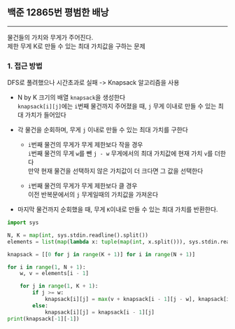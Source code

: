 ## **백준 12865번 평범한 배낭**
---

물건들의 가치와 무게가 주어진다.  
제한 무게 K로 만들 수 있는 최대 가치값을 구하는 문제  

### **1. 접근 방법**
DFS로 풀려했으나 시간초과로 실패 -> Knapsack 알고리즘을 사용  

- N by K 크기의 배열 `knapsack`을 생성한다  
    `knapsack[i][j]`에는 `i`번째 물건까지 주어졌을 때, `j` 무게 이내로 만들 수 있는 최대 가치가 들어있다

- 각 물건을 순회하며, 무게 `j` 이내로 만들 수 있는 최대 가치를 구한다
    - `i`번째 물건의 무게가 무게 제한보다 작을 경우    
    `i`번째 물건의 무게 `w`를 뺀 `j - w` 무게에서의 최대 가치값에 현재 가치 `v`를 더한다  
    만약 현재 물건을 선택하지 않은 가치값이 더 크다면 그 값을 선택한다  

    
    - `i`번째 물건의 무게가 무게 제한보다 클 경우  
    이전 반복문에서의 `j` 무게일때의 가치값을 가져온다  

- 마지막 물건까지 순회했을 때, 무게 `K`이내로 만들 수 있는 최대 가치를 반환한다.  


```python
import sys

N, K = map(int, sys.stdin.readline().split())
elements = list(map(lambda x: tuple(map(int, x.split())), sys.stdin.readlines()))

knapsack = [[0 for j in range(K + 1)] for i in range(N + 1)]

for i in range(1, N + 1):
    w, v = elements[i - 1]

    for j in range(1, K + 1):    
        if j >= w:
            knapsack[i][j] = max(v + knapsack[i - 1][j - w], knapsack[i - 1][j])
        else:
            knapsack[i][j] = knapsack[i - 1][j]
print(knapsack[-1][-1])
```